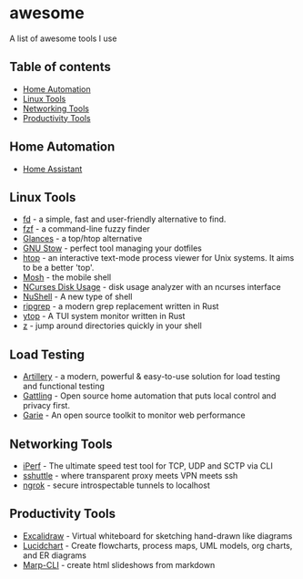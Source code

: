 # awesome
A list of awesome tools I use

## Table of contents

  - [Home Automation](#home-automation)
  - [Linux Tools](#linux-tools)
  - [Networking Tools](#networking-tools)
  - [Productivity Tools](#productivity-tools)
 
## Home Automation
- [Home Assistant](https://www.home-assistant.io/)

## Linux Tools
- [fd](https://github.com/sharkdp/fd) - a simple, fast and user-friendly alternative to find.
- [fzf](https://github.com/junegunn/fzf) - a command-line fuzzy finder
- [Glances](https://github.com/nicolargo/glances) - a top/htop alternative
- [GNU Stow](https://www.gnu.org/software/stow/) - perfect tool managing your dotfiles
- [htop](https://github.com/hishamhm/htop) - an interactive text-mode process viewer for Unix systems. It aims to be a better 'top'.
- [Mosh](https://mosh.org/) - the mobile shell
- [NCurses Disk Usage](https://dev.yorhel.nl/ncdu) - disk usage analyzer with an ncurses interface
- [NuShell](https://github.com/nushell/nushell) - A new type of shell
- [ripgrep](https://github.com/BurntSushi/ripgrep) - a modern grep replacement written in Rust
- [ytop](https://github.com/cjbassi/ytop) - A TUI system monitor written in Rust
- [z](https://github.com/rupa/z) - jump around directories quickly in your shell

## Load Testing
- [Artillery](https://artillery.io/) - a modern, powerful & easy-to-use solution for load testing and functional testing
- [Gattling](https://gatling.io/) - Open source home automation that puts local control and privacy first.
- [Garie](https://garie.netlify.app/) - An open source toolkit to monitor web performance

## Networking Tools
- [iPerf](https://iperf.fr/iperf-download.php) - The ultimate speed test tool for TCP, UDP and SCTP via CLI
- [sshuttle](https://github.com/apenwarr/sshuttle) - where transparent proxy meets VPN meets ssh
- [ngrok](https://ngrok.com/) - secure introspectable tunnels to localhost

## Productivity Tools
- [Excalidraw](https://excalidraw.com/) - Virtual whiteboard for sketching hand-drawn like diagrams 
- [Lucidchart](https://www.lucidchart.com/) - Create flowcharts, process maps, UML models, org charts, and ER diagrams
- [Marp-CLI](https://github.com/marp-team/marp-cli) - create html slideshows from markdown
